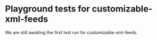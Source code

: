 # Playground tests for customizable-xml-feeds
We are still awaiting the first test run for customizable-xml-feeds.
